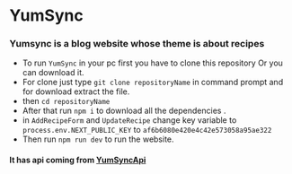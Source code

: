 # YumSync 
### Yumsync is a blog website whose theme is about recipes
- To run `YumSync` in your pc first you have to clone this repository Or you can download it.
- For clone just type `git clone repositoryName` in command prompt and for download extract the file.
- then `cd repositoryName`
- After that run `npm i` to download all the dependencies .
- in `AddRecipeForm` and `UpdateRecipe` change key variable to `process.env.NEXT_PUBLIC_KEY` to `af6b6080e420e4c42e573058a95ae322`
- Then run `npm run dev` to run the website.



#### It has api coming from [YumSyncApi](https://recipe-next-server-six.vercel.app/)
